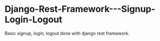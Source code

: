 # Django-Rest-Framework---Signup-Login-Logout
Basic signup, login, logout done with django rest framework.
